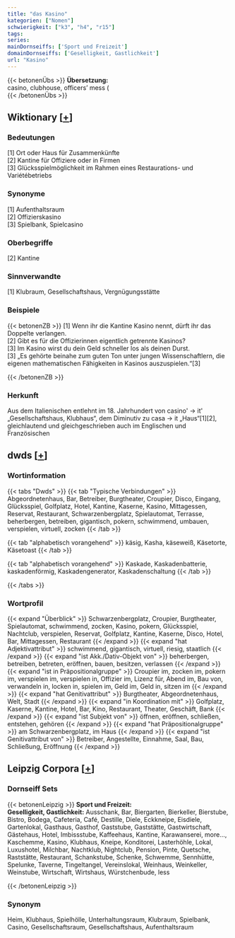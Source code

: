```yaml
---
title: "das Kasino"
kategorien: ["Nomen"]
schwierigkeit: ["k3", "h4", "r15"]
tags:
series:
mainDornseiffs: ['Sport und Freizeit']
domainDornseiffs: ['Geselligkeit, Gastlichkeit']
url: "Kasino"
---
```


{{< betonenÜbs >}}
**Übersetzung:**  
casino, clubhouse, officers’ mess (  
{{< /betonenÜbs >}}

## Wiktionary [[+](https://de.wiktionary.org/wiki/Kasino)]

### Bedeutungen
[1] Ort oder Haus für Zusammenkünfte  
[2] Kantine für Offiziere oder in Firmen  
[3] Glücksspielmöglichkeit im Rahmen eines Restaurations- und Variétébetriebs  

### Synonyme
[1] Aufenthaltsraum  
[2] Offizierskasino  
[3] Spielbank, Spielcasino  

### Oberbegriffe
[2] Kantine  

### Sinnverwandte
[1] Klubraum, Gesellschaftshaus, Vergnügungsstätte  

### Beispiele
{{< betonenZB >}}
[1] Wenn ihr die Kantine Kasino nennt, dürft ihr das Doppelte verlangen.  
[2] Gibt es für die Offizierinnen eigentlich getrennte Kasinos?  
[3] Im Kasino wirst du dein Geld schneller los als deinen Durst.  
[3] „Es gehörte beinahe zum guten Ton unter jungen Wissenschaftlern, die eigenen mathematischen Fähigkeiten in Kasinos auszuspielen.“[3]  

{{< /betonenZB >}}
### Herkunft
Aus dem Italienischen entlehnt im 18. Jahrhundert von casino' → it' „Gesellschaftshaus, Klubhaus“, dem Diminutiv zu casa → it „Haus“[1][2], gleichlautend und gleichgeschrieben auch im Englischen und Französischen  



## dwds [[+](https://www.dwds.de/wb/Kasino)]

### Wortinformation
{{< tabs "Dwds" >}}
{{< tab "Typische Verbindungen" >}}
Abgeordnetenhaus, Bar, Betreiber, Burgtheater, Croupier, Disco, Eingang, Glücksspiel, Golfplatz, Hotel, Kantine, Kaserne, Kasino, Mittagessen, Reservat, Restaurant, Schwarzenbergplatz, Spielautomat, Terrasse, beherbergen, betreiben, gigantisch, pokern, schwimmend, umbauen, verspielen, virtuell, zocken
{{< /tab >}}

{{< tab "alphabetisch vorangehend" >}}
käsig, Kasha, käseweiß, Käsetorte, Käsetoast
{{< /tab >}}

{{< tab "alphabetisch vorangehend" >}}
Kaskade, Kaskadenbatterie, kaskadenförmig, Kaskadengenerator, Kaskadenschaltung
{{< /tab >}}

{{< /tabs >}}

### Wortprofil
{{< expand "Überblick" >}} Schwarzenbergplatz, Croupier, Burgtheater, Spielautomat, schwimmend, zocken, Kasino, pokern, Glücksspiel, Nachtclub, verspielen, Reservat, Golfplatz, Kantine, Kaserne, Disco, Hotel, Bar, Mittagessen, Restaurant {{< /expand >}}
{{< expand "hat Adjektivattribut" >}} schwimmend, gigantisch, virtuell, riesig, staatlich {{< /expand >}}
{{< expand "ist Akk./Dativ-Objekt von" >}} beherbergen, betreiben, betreten, eröffnen, bauen, besitzen, verlassen {{< /expand >}}
{{< expand "ist in Präpositionalgruppe" >}} Croupier im, zocken im, pokern im, verspielen im, verspielen in, Offizier im, Lizenz für, Abend im, Bau von, verwandeln in, locken in, spielen im, Geld im, Geld in, sitzen im {{< /expand >}}
{{< expand "hat Genitivattribut" >}} Burgtheater, Abgeordnetenhaus, Welt, Stadt {{< /expand >}}
{{< expand "in Koordination mit" >}} Golfplatz, Kaserne, Kantine, Hotel, Bar, Kino, Restaurant, Theater, Geschäft, Bank {{< /expand >}}
{{< expand "ist Subjekt von" >}} öffnen, eröffnen, schließen, entstehen, gehören {{< /expand >}}
{{< expand "hat Präpositionalgruppe" >}} am Schwarzenbergplatz, im Haus {{< /expand >}}
{{< expand "ist Genitivattribut von" >}} Betreiber, Angestellte, Einnahme, Saal, Bau, Schließung, Eröffnung {{< /expand >}}

## Leipzig Corpora [[+](https://corpora.uni-leipzig.de/en/res?word=Kasino&corpusId=deu_newscrawl-public_2018)]

### Dornseiff Sets
{{< betonenLeipzig >}}
**Sport und Freizeit:**  
**Geselligkeit, Gastlichkeit:** Ausschank, Bar, Biergarten, Bierkeller, Bierstube, Bistro, Bodega, Cafeteria, Café, Destille, Diele, Eckkneipe, Eisdiele, Gartenlokal, Gasthaus, Gasthof, Gaststube, Gaststätte, Gastwirtschaft, Gästehaus, Hotel, Imbissstube, Kaffeehaus, Kantine, Karawanserei, more..., Kaschemme, Kasino, Klubhaus, Kneipe, Konditorei, Lasterhöhle, Lokal, Luxushotel, Milchbar, Nachtklub, Nightclub, Pension, Pinte, Quetsche, Raststätte, Restaurant, Schankstube, Schenke, Schwemme, Sennhütte, Spelunke, Taverne, Tingeltangel, Vereinslokal, Weinhaus, Weinkeller, Weinstube, Wirtschaft, Wirtshaus, Würstchenbude, less  

{{< /betonenLeipzig >}}

### Synonym
Heim, Klubhaus, Spielhölle, Unterhaltungsraum, Klubraum, Spielbank, Casino, Gesellschaftsraum, Gesellschaftshaus, Aufenthaltsraum

